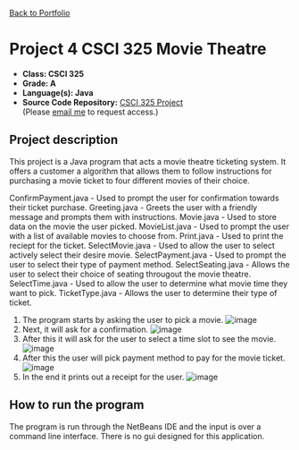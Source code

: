 [Back to Portfolio](./)

Project 4 CSCI 325 Movie Theatre
===============

-   **Class: CSCI 325** 
-   **Grade: A** 
-   **Language(s): Java** 
-   **Source Code Repository:** [CSCI 325 Project](https://github.com/tylerpoor05/CSCI-325)  
    (Please [email me](mailto:mtpoor@csustudent.net?subject=GitHub%20Access) to request access.)

## Project description

This project is a Java program that acts a movie theatre ticketing system. It offers a customer a algorithm that allows them to follow instructions for purchasing a movie ticket to four different movies of their choice.

ConfirmPayment.java - Used to prompt the user for confirmation towards their ticket purchase.
Greeting.java - Greets the user with a friendly message and prompts them with instructions.
Movie.java - Used to store data on the movie the user picked.
MovieList.java - Used to prompt the user with a list of available movies to choose from.
Print.java - Used to print the reciept for the ticket.
SelectMovie.java - Used to allow the user to select actively select their desire movie.
SelectPayment.java - Used to prompt the user to select their type of payment method.
SelectSeating.java - Allows the user to select their choice of seating througout the movie theatre.
SelectTime.java - Used to allow the user to determine what movie time they want to pick.
TicketType.java - Allows the user to determine their type of ticket.

1. The program starts by asking the user to pick a movie.
    ![image](https://user-images.githubusercontent.com/65245471/206333808-9808be8f-3611-4dc0-8dd8-839b150e605b.png)
2. Next, it will ask for a confirmation.
    ![image](https://user-images.githubusercontent.com/65245471/206333700-bce38b9d-e510-4a8c-880a-5df637734637.png)
3. After this it will ask for the user to select a time slot to see the movie.
    ![image](https://user-images.githubusercontent.com/65245471/206333649-4e757b20-30b4-4e69-92c0-df34a20bbf41.png)
4. After this the user will pick payment method to pay for the movie ticket.
    ![image](https://user-images.githubusercontent.com/65245471/206334113-10596688-12c3-445d-9882-94506580d234.png)
5. In the end it prints out a receipt for the user.
    ![image](https://user-images.githubusercontent.com/65245471/206334217-c78d94ae-d045-4879-bd17-76cdc4017bda.png)



## How to run the program

The program is run through the NetBeans IDE and the input is over a command line interface. There is no gui designed for this application.
